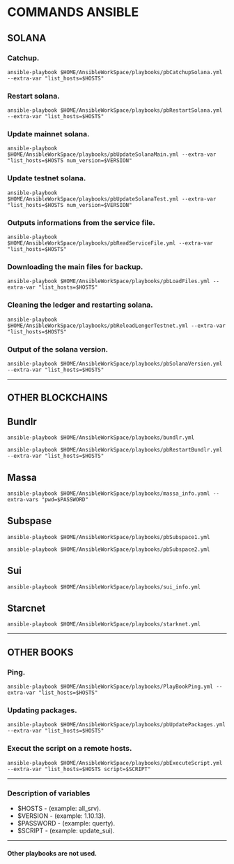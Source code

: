 # COMMANDS ANSIBLE 
## SOLANA
### Catchup.
```
ansible-playbook $HOME/AnsibleWorkSpace/playbooks/pbCatchupSolana.yml --extra-var "list_hosts=$HOSTS"
```
### Restart solana.
```
ansible-playbook $HOME/AnsibleWorkSpace/playbooks/pbRestartSolana.yml --extra-var "list_hosts=$HOSTS"
```
### Update mainnet solana.
```
ansible-playbook $HOME/AnsibleWorkSpace/playbooks/pbUpdateSolanaMain.yml --extra-var "list_hosts=$HOSTS num_version=$VERSION"
```
### Update testnet solana.
```
ansible-playbook $HOME/AnsibleWorkSpace/playbooks/pbUpdateSolanaTest.yml --extra-var "list_hosts=$HOSTS num_version=$VERSION"
```
### Outputs informations from the service file.
```
ansible-playbook $HOME/AnsibleWorkSpace/playbooks/pbReadServiceFile.yml --extra-var "list_hosts=$HOSTS"
```
### Downloading the main files for backup.
```
ansible-playbook $HOME/AnsibleWorkSpace/playbooks/pbLoadFiles.yml --extra-var "list_hosts=$HOSTS"
```
### Сleaning the ledger and restarting solana.
```
ansible-playbook $HOME/AnsibleWorkSpace/playbooks/pbReloadLengerTestnet.yml --extra-var "list_hosts=$HOSTS"
```
### Output of the solana version.
```
ansible-playbook $HOME/AnsibleWorkSpace/playbooks/pbSolanaVersion.yml --extra-var "list_hosts=$HOSTS"
```
-----------------------------
## OTHER BLOCKCHAINS
## Bundlr
```
ansible-playbook $HOME/AnsibleWorkSpace/playbooks/bundlr.yml
```
```
ansible-playbook $HOME/AnsibleWorkSpace/playbooks/pbRestartBundlr.yml --extra-var "list_hosts=$HOSTS"
```
## Massa
```
ansible-playbook $HOME/AnsibleWorkSpace/playbooks/massa_info.yaml --extra-vars "pwd=$PASSWORD"
```
## Subspase
```
ansible-playbook $HOME/AnsibleWorkSpace/playbooks/pbSubspace1.yml
```
```
ansible-playbook $HOME/AnsibleWorkSpace/playbooks/pbSubspace2.yml
```
## Sui
```
ansible-playbook $HOME/AnsibleWorkSpace/playbooks/sui_info.yml
```
## Starcnet
```
ansible-playbook $HOME/AnsibleWorkSpace/playbooks/starknet.yml
```
-----------------------------
## OTHER BOOKS
### Ping.
```
ansible-playbook $HOME/AnsibleWorkSpace/playbooks/PlayBookPing.yml --extra-var "list_hosts=$HOSTS"
```
### Updating packages.
```
ansible-playbook $HOME/AnsibleWorkSpace/playbooks/pbUpdatePackages.yml --extra-var "list_hosts=$HOSTS"
```
### Execut the script on a remote hosts.

```
ansible-playbook $HOME/AnsibleWorkSpace/playbooks/pbExecuteScript.yml --extra-var "list_hosts=$HOSTS script=$SCRIPT"
```
-----------------------------
### Description of variables
* $HOSTS    - (example: all_srv).
* $VERSION  - (example: 1.10.13).
* $PASSWORD - (example: querty).
* $SCRIPT   - (example: update_sui).
----------------------------
#### Other playbooks are not used.